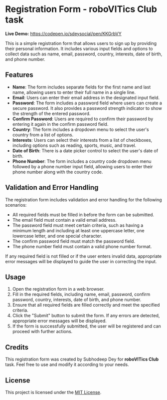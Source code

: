 # Registration Form - roboVITics Club task

**Live Demo:** https://codepen.io/sdeysocial/pen/KKGrbVY

This is a simple registration form that allows users to sign up by providing their personal information. It includes various input fields and options to collect data such as name, email, password, country, interests, date of birth, and phone number.

## Features

- **Name**: The form includes separate fields for the first name and last name, allowing users to enter their full name in a single line.
- **Email**: Users can enter their email address in the designated input field.
- **Password**: The form includes a password field where users can create a secure password. It also provides a password strength indicator to show the strength of the entered password.
- **Confirm Password**: Users are required to confirm their password by entering it again in the confirm password field.
- **Country**: The form includes a dropdown menu to select the user's country from a list of options.
- **Interests**: Users can select their interests from a list of checkboxes, including options such as reading, sports, music, and travel.
- **Date of Birth**: There is a date picker control to select the user's date of birth.
- **Phone Number**: The form includes a country code dropdown menu followed by a phone number input field, allowing users to enter their phone number along with the country code.

## Validation and Error Handling

The registration form includes validation and error handling for the following scenarios:
- All required fields must be filled in before the form can be submitted.
- The email field must contain a valid email address.
- The password field must meet certain criteria, such as having a minimum length and including at least one uppercase letter, one lowercase letter, and one special character.
- The confirm password field must match the password field.
- The phone number field must contain a valid phone number format.

If any required field is not filled or if the user enters invalid data, appropriate error messages will be displayed to guide the user in correcting the input.

## Usage

1. Open the registration form in a web browser.
2. Fill in the required fields, including name, email, password, confirm password, country, interests, date of birth, and phone number.
3. Ensure that all required fields are filled correctly and meet the specified criteria.
4. Click the "Submit" button to submit the form. If any errors are detected, appropriate error messages will be displayed.
5. If the form is successfully submitted, the user will be registered and can proceed with further actions.

## Credits

This registration form was created by Subhodeep Dey for **roboVITics Club** task. Feel free to use and modify it according to your needs.

## License

This project is licensed under the [MIT License](LICENSE).
